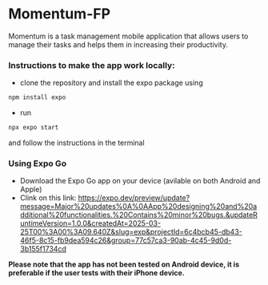 # Momentum-FP
Momentum is a task management mobile application that allows users to manage their tasks and helps them in increasing their productivity.

### Instructions to make the app work locally:

- clone the repository and install the expo package using
```jsx
npm install expo
```
- run
```jsx
npx expo start 
```
and follow the instructions in the terminal

### Using Expo Go
- Download the Expo Go app on your device (avilable on both Android and Apple)
- Clink on this link: https://expo.dev/preview/update?message=Major%20updates%0A%0AApp%20designing%20and%20additional%20functionalities.%20Contains%20minor%20bugs.&updateRuntimeVersion=1.0.0&createdAt=2025-03-25T00%3A00%3A09.640Z&slug=exp&projectId=6c4bcb45-db43-46f5-8c15-fb9dea594c26&group=77c57ca3-90ab-4c45-9d0d-3b155f1734cd
  
**Please note that the app has not been tested on Android device, it is preferable if the user tests with their iPhone device.**
